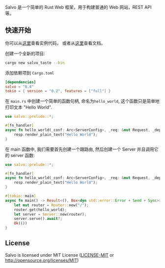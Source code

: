 Salvo 是一个简单的 Rust Web 框架，用于构建普通的 Web 网站，REST API 等。


## 快速开始
你可以从[这里](https://github.com/kenorld/salvo/tree/master/examples)查看实例代码， 或者从[这里](https://docs.rs/salvo/0.1.6/salvo/)查看文档。


创建一个全新的项目:
```bash
cargo new salvo_taste --bin
```

添加依赖项到 `Cargo.toml`
```toml
[dependencies]
salvo = "0.4"
tokio = { version = "0.2", features = ["full"] }
```

在 `main.rs` 中创建一个简单的函数句柄, 命名为`hello_world`, 这个函数只是简单地打印文本 "Hello World".

```rust
use salvo::prelude::*;

#[fn_handler]
async fn hello_world(_conf: Arc<ServerConfig>, _req: &mut Request, _depot: &mut Depot, resp: &mut Response) {
    resp.render_plain_text("Hello World");
}
```

在 main 函数中, 我们需要首先创建一个跟路由, 然后创建一个 Server 并且调用它的 server 函数:

```rust
use salvo::prelude::*;

#[fn_handler]
async fn hello_world(_conf: Arc<ServerConfig>, _req: &mut Request, _depot: &mut Depot, resp: &mut Response) {
    resp.render_plain_text("Hello World");
}

#[tokio::main]
async fn main() -> Result<(), Box<dyn std::error::Error + Send + Sync>> {
    let mut router = Router::new("/");
    router.get(hello_world);
    let server = Server::new(router);
    server.serve().await?;
    Ok(())
}
```

## License

Salvo is licensed under MIT License ([LICENSE-MIT](LICENSE-MIT) or http://opensource.org/licenses/MIT)